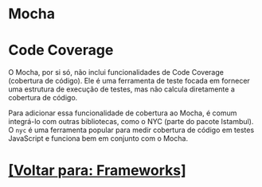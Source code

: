 # Mocha

# Code Coverage

O Mocha, por si só, não inclui funcionalidades de Code Coverage (cobertura de código). Ele é uma ferramenta de teste focada em fornecer uma estrutura de execução de testes, mas não calcula diretamente a cobertura de código.

Para adicionar essa funcionalidade de cobertura ao Mocha, é comum integrá-lo com outras bibliotecas, como o NYC (parte do pacote Istambul). O `nyc` é uma ferramenta popular para medir cobertura de código em testes JavaScript e funciona bem em conjunto com o Mocha.

# [[Voltar para: Frameworks]](./1-frameworks.md)